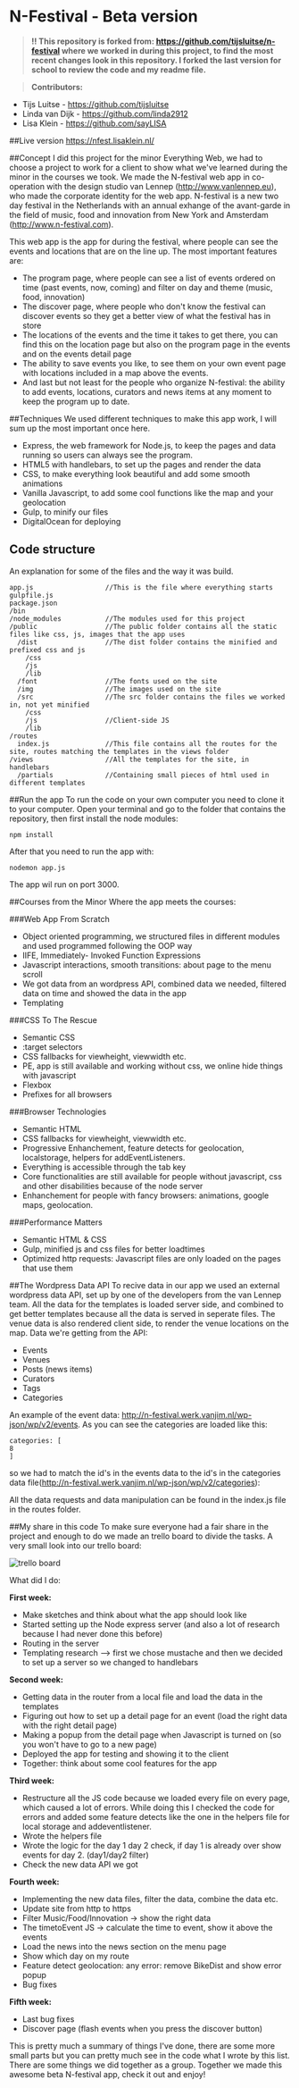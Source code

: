 # N-Festival - Beta version

> **:bangbang: This repository is forked from: https://github.com/tijsluitse/n-festival where we worked in during this project, to find the most recent changes look in this repository. I forked the last version for school to review the code and my readme file.**

>**Contributors:**
* Tijs Luitse - https://github.com/tijsluitse
* Linda van Dijk - https://github.com/linda2912
* Lisa Klein - https://github.com/sayLISA

##Live version
https://nfest.lisaklein.nl/

##Concept
I did this project for the minor Everything Web, we had to choose a project to work for a client to show what we've learned during the minor in the courses we took. We made the N-festival web app in co-operation with the design studio van Lennep (http://www.vanlennep.eu), who made the corporate identity for the web app. N-festival is a new two day festival in the Netherlands with an annual exhange of the avant-garde in the field of music, food and innovation from New York and Amsterdam (http://www.n-festival.com).

This web app is the app for during the festival, where people can see the events and locations that are on the line up. The most important features are:
* The program page, where people can see a list of events ordered on time (past events, now, coming) and filter on day and theme (music, food, innovation)
* The discover page, where people who don't know the festival can discover events so they get a better view of what the festival has in store
* The locations of the events and the time it takes to get there, you can find this on the location page but also on the program page in the events and on the events detail page
* The ability to save events you like, to see them on your own event page with locations included in a map above the events.
* And last but not least for the people who organize N-festival: the ability to add events, locations, curators and news items at any moment to keep the program up to date.

##Techniques
We used different techniques to make this app work, I will sum up the most important once here.
* Express, the web framework for Node.js, to keep the pages and data running so users can always see the program.
* HTML5 with handlebars, to set up the pages and render the data
* CSS, to make everything look beautiful and add some smooth animations
* Vanilla Javascript, to add some cool functions like the map and your geolocation
* Gulp, to minify our files
* DigitalOcean for deploying

## Code structure
An explanation for some of the files and the way it was build.

```
app.js                  //This is the file where everything starts
gulpfile.js
package.json
/bin
/node_modules           //The modules used for this project
/public                 //The public folder contains all the static files like css, js, images that the app uses
  /dist                 //The dist folder contains the minified and prefixed css and js
    /css
    /js
    /lib
  /font                 //The fonts used on the site
  /img                  //The images used on the site
  /src                  //The src folder contains the files we worked in, not yet minified
    /css
    /js                 //Client-side JS
    /lib
/routes
  index.js              //This file contains all the routes for the site, routes matching the templates in the views folder
/views                  //All the templates for the site, in handlebars
  /partials             //Containing small pieces of html used in different templates
```

##Run the app
To run the code on your own computer you need to clone it to your computer. Open your terminal and go to the folder that contains the repository, then first install the node modules:

```npm install```

After that you need to run the app with:

```nodemon app.js```

The app wil run on port 3000.

##Courses from the Minor
Where the app meets the courses:

###Web App From Scratch
* Object oriented programming, we structured files in different modules and used programmed following the OOP way
* IIFE, Immediately- Invoked Function Expressions
* Javascript interactions, smooth transitions: about page to the menu scroll
* We got data from an wordpress API, combined data we needed, filtered data on time and showed the data in the app
* Templating

###CSS To The Rescue
* Semantic CSS
* :target selectors
* CSS fallbacks for viewheight, viewwidth etc.
* PE, app is still available and working without css, we online hide things with javascript
* Flexbox
* Prefixes for all browsers

###Browser Technologies
* Semantic HTML
* CSS fallbacks for viewheight, viewwidth etc.
* Progressive Enhanchement, feature detects for geolocation, localstorage, helpers for addEventListeners.
* Everything is accessible through the tab key
* Core functionalities are still available for people without javascript, css and other disabilities because of the node server
* Enhanchement for people with fancy browsers: animations, google maps, geolocation.

###Performance Matters
* Semantic HTML & CSS
* Gulp, minified js and css files for better loadtimes
* Optimized http requests: Javascript files are only loaded on the pages that use them

##The Wordpress Data API
To recive data in our app we used an external wordpress data API, set up by one of the developers from the van Lennep team. All the data for the templates is loaded server side, and combined to get better templates because all the data is served in seperate files. The venue data is also rendered client side, to render the venue locations on the map. Data we're getting from the API:
* Events
* Venues
* Posts (news items)
* Curators
* Tags
* Categories

An example of the event data: http://n-festival.werk.vanjim.nl/wp-json/wp/v2/events. As you can see the categories are loaded like this:
```
categories: [
8
]
```
so we had to match the id's in the events data to the id's in the categories data file(http://n-festival.werk.vanjim.nl/wp-json/wp/v2/categories):

All the data requests and data manipulation can be found in the index.js file in the routes folder.

##My share in this code
To make sure everyone had a fair share in the project and enough to do we made an trello board to divide the tasks. A very small look into our trello board:

![trello board](http://i.imgur.com/NtzukoG.jpg?1)

What did I do:

**First week:**
* Make sketches and think about what the app should look like
* Started setting up the Node express server (and also a lot of research because I had never done this before)
* Routing in the server
* Templating research --> first we chose mustache and then we decided to set up a server so we changed to handlebars

**Second week:**
* Getting data in the router from a local file and load the data in the templates
* Figuring out how to set up a detail page for an event (load the right data with the right detail page)
* Making a popup from the detail page when Javascript is turned on (so you won't have to go to a new page)
* Deployed the app for testing and showing it to the client
* Together: think about some cool features for the app

**Third week:**
* Restructure all the JS code because we loaded every file on every page, which caused a lot of errors. While doing this I checked the code for errors and added some feature detects like the one in the helpers file for local storage and addeventlistener.
* Wrote the helpers file
* Wrote the logic for the day 1 day 2 check, if day 1 is already over show events for day 2. (day1/day2 filter)
* Check the new data API we got

**Fourth week:**
* Implementing the new data files, filter the data, combine the data etc.
* Update site from http to https
* Filter Music/Food/Innovation -> show the right data
* The timetoEvent JS -> calculate the time to event, show it above the events
* Load the news into the news section on the menu page
* Show which day on my route
* Feature detect geolocation: any error: remove BikeDist and show error popup
* Bug fixes

**Fifth week:**
* Last bug fixes
* Discover page (flash events when you press the discover button)

This is pretty much a summary of things I've done, there are some more small parts but you can pretty much see in the code what I wrote by this list. There are some things we did together as a group. Together we made this awesome beta N-festival app, check it out and enjoy!
